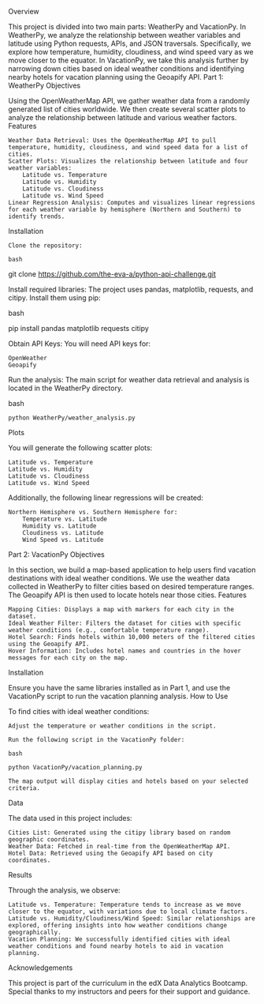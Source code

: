 Overview

This project is divided into two main parts: WeatherPy and VacationPy. In WeatherPy, we analyze the relationship between weather variables and latitude using Python requests, APIs, and JSON traversals. Specifically, we explore how temperature, humidity, cloudiness, and wind speed vary as we move closer to the equator. In VacationPy, we take this analysis further by narrowing down cities based on ideal weather conditions and identifying nearby hotels for vacation planning using the Geoapify API.
Part 1: WeatherPy
Objectives

Using the OpenWeatherMap API, we gather weather data from a randomly generated list of cities worldwide. We then create several scatter plots to analyze the relationship between latitude and various weather factors.
Features

    Weather Data Retrieval: Uses the OpenWeatherMap API to pull temperature, humidity, cloudiness, and wind speed data for a list of cities.
    Scatter Plots: Visualizes the relationship between latitude and four weather variables:
        Latitude vs. Temperature
        Latitude vs. Humidity
        Latitude vs. Cloudiness
        Latitude vs. Wind Speed
    Linear Regression Analysis: Computes and visualizes linear regressions for each weather variable by hemisphere (Northern and Southern) to identify trends.

Installation

    Clone the repository:

    bash

git clone https://github.com/the-eva-a/python-api-challenge.git

Install required libraries: The project uses pandas, matplotlib, requests, and citipy. Install them using pip:

bash

pip install pandas matplotlib requests citipy

Obtain API Keys: You will need API keys for:

    OpenWeather
    Geoapify

Run the analysis: The main script for weather data retrieval and analysis is located in the WeatherPy directory.

bash

    python WeatherPy/weather_analysis.py

Plots

You will generate the following scatter plots:

    Latitude vs. Temperature
    Latitude vs. Humidity
    Latitude vs. Cloudiness
    Latitude vs. Wind Speed

Additionally, the following linear regressions will be created:

    Northern Hemisphere vs. Southern Hemisphere for:
        Temperature vs. Latitude
        Humidity vs. Latitude
        Cloudiness vs. Latitude
        Wind Speed vs. Latitude

Part 2: VacationPy
Objectives

In this section, we build a map-based application to help users find vacation destinations with ideal weather conditions. We use the weather data collected in WeatherPy to filter cities based on desired temperature ranges. The Geoapify API is then used to locate hotels near those cities.
Features

    Mapping Cities: Displays a map with markers for each city in the dataset.
    Ideal Weather Filter: Filters the dataset for cities with specific weather conditions (e.g., comfortable temperature range).
    Hotel Search: Finds hotels within 10,000 meters of the filtered cities using the Geoapify API.
    Hover Information: Includes hotel names and countries in the hover messages for each city on the map.

Installation

Ensure you have the same libraries installed as in Part 1, and use the VacationPy script to run the vacation planning analysis.
How to Use

To find cities with ideal weather conditions:

    Adjust the temperature or weather conditions in the script.

    Run the following script in the VacationPy folder:

    bash

    python VacationPy/vacation_planning.py

    The map output will display cities and hotels based on your selected criteria.

Data

The data used in this project includes:

    Cities List: Generated using the citipy library based on random geographic coordinates.
    Weather Data: Fetched in real-time from the OpenWeatherMap API.
    Hotel Data: Retrieved using the Geoapify API based on city coordinates.

Results

Through the analysis, we observe:

    Latitude vs. Temperature: Temperature tends to increase as we move closer to the equator, with variations due to local climate factors.
    Latitude vs. Humidity/Cloudiness/Wind Speed: Similar relationships are explored, offering insights into how weather conditions change geographically.
    Vacation Planning: We successfully identified cities with ideal weather conditions and found nearby hotels to aid in vacation planning.

Acknowledgements

This project is part of the curriculum in the edX Data Analytics Bootcamp. Special thanks to my instructors and peers for their support and guidance.